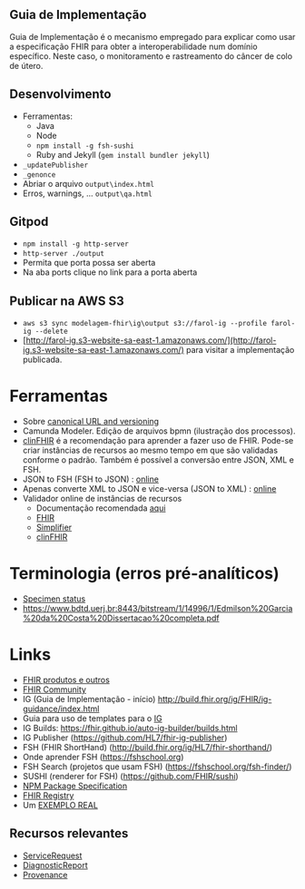 ## Guia de Implementação

Guia de Implementação é o mecanismo empregado para explicar como usar
a especificação FHIR para obter a interoperabilidade num domínio específico.
Neste caso, o monitoramento e rastreamento do câncer de colo de útero.

## Desenvolvimento

- Ferramentas:
  - Java
  - Node
  - `npm install -g fsh-sushi`
  - Ruby and Jekyll (`gem install bundler jekyll`)
- `_updatePublisher`
- `_genonce`
- Abriar o arquivo `output\index.html`
- Erros, warnings, ... `output\qa.html`

## Gitpod

- `npm install -g http-server`
- `http-server ./output`
- Permita que porta possa ser aberta
- Na aba ports clique no link para a porta aberta

## Publicar na AWS S3

- `aws s3 sync modelagem-fhir\ig\output s3://farol-ig --profile farol-ig --delete`
- [http://farol-ig.s3-website-sa-east-1.amazonaws.com/](http://farol-ig.s3-website-sa-east-1.amazonaws.com/) para visitar a implementação publicada.

# Ferramentas

- Sobre [canonical URL and versioning](https://fire.ly/blog/versioning-and-canonical-urls/)
- Camunda Modeler. Edição de arquivos bpmn (ilustração dos processos).
- [clinFHIR](http://gb2.clinfhir.com) é a recomendação para aprender a fazer uso de FHIR. Pode-se criar instâncias de recursos ao mesmo tempo em que são validadas conforme o padrão. Também é possível a conversão entre JSON, XML e FSH.
- JSON to FSH (FSH to JSON) : [online](https://fshschool.org/FSHOnline/#/)
- Apenas converte XML to JSON e vice-versa (JSON to XML) : [online](https://fhir-formats.github.io/)
- Validador online de instâncias de recursos
  -  Documentação recomendada [aqui](https://fire.ly/blog/validate-fhir-resources-like-a-boss/#copy-paste-validation)
  - [FHIR](https://validator.fhir.org/)
  - [Simplifier](https://simplifier.net/validate)
  - [clinFHIR](http://clinfhir.com/validateResource.html)

# Terminologia (erros pré-analíticos)

- [Specimen status](https://www.hl7.org/fhir/valueset-specimen-status.html)
- https://www.bdtd.uerj.br:8443/bitstream/1/14996/1/Edmilson%20Garcia%20da%20Costa%20Dissertacao%20completa.pdf

# Links

- [FHIR produtos e outros](https://confluence.hl7.org/display/FHIR/FHIR+Product+Family)
- [FHIR Community](https://fhir.org/)
- IG (Guia de Implementação - início) http://build.fhir.org/ig/FHIR/ig-guidance/index.html
- Guia para uso de templates para o [IG](https://build.fhir.org/ig/FHIR/ig-guidance/using-templates.html)
- IG Builds: https://fhir.github.io/auto-ig-builder/builds.html
- IG Publisher (https://github.com/HL7/fhir-ig-publisher)
- FSH (FHIR ShortHand) (http://build.fhir.org/ig/HL7/fhir-shorthand/)
- Onde aprender FSH (https://fshschool.org)
- FSH Search (projetos que usam FSH) (https://fshschool.org/fsh-finder/)
- SUSHI (renderer for FSH) (https://github.com/FHIR/sushi)
- [NPM Package Specification](https://confluence.hl7.org/display/FHIR/NPM+Package+Specification)
- [FHIR Registry](https://registry.fhir.org)
- Um [EXEMPLO REAL](https://github.com/IHE/ITI.MHD)

## Recursos relevantes

- [ServiceRequest](https://www.hl7.org/fhir/servicerequest.html)
- [DiagnosticReport](https://www.hl7.org/fhir/diagnosticreport.html)
- [Provenance](https://www.hl7.org/fhir/provenance.html)
